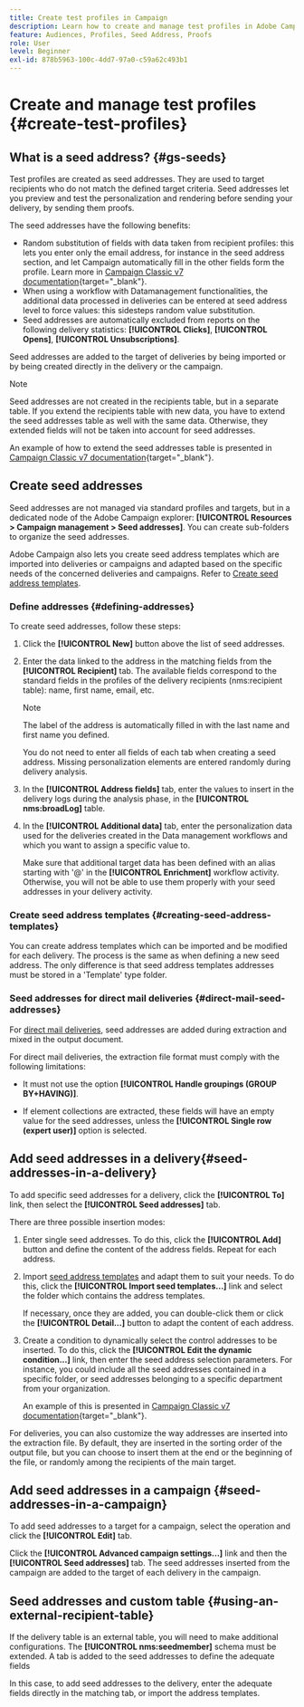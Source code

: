 ```yaml
---
title: Create test profiles in Campaign
description: Learn how to create and manage test profiles in Adobe Campaign
feature: Audiences, Profiles, Seed Address, Proofs
role: User
level: Beginner
exl-id: 878b5963-100c-4dd7-97a0-c59a62c493b1
---
```

# Create and manage test profiles {#create-test-profiles}

## What is a seed address? {#gs-seeds}

Test profiles are created as seed addresses. They are used to target recipients who do not match the defined target criteria. Seed addresses let you preview and test the personalization and rendering before sending your delivery, by sending them proofs.

The seed addresses have the following benefits:

* Random substitution of fields with data taken from recipient profiles: this lets you enter only the email address, for instance in the seed address section, and let Campaign automatically fill in the other fields form the profile. Learn more in [Campaign Classic v7 documentation](https://experienceleague.adobe.com/docs/campaign-classic/using/sending-messages/using-seed-addresses/use-case--selecting-seed-addresses-on-criteria.html){target="_blank"}.
* When using a workflow with Datamanagement functionalities, the additional data processed in deliveries can be entered at seed address level to force values: this sidesteps random value substitution.
* Seed addresses are automatically excluded from reports on the following delivery statistics: **[!UICONTROL Clicks]**, **[!UICONTROL Opens]**, **[!UICONTROL Unsubscriptions]**.

Seed addresses are added to the target of deliveries by being imported or by being created directly in the delivery or the campaign.

>[!NOTE]
>
>Seed addresses are not created in the recipients table, but in a separate table. If you extend the recipients table with new data, you have to extend the seed addresses table as well with the same data. Otherwise, they extended fields will not be taken into account for seed addresses.
>
>An example of how to extend the seed addresses table is presented in [Campaign Classic v7 documentation](https://experienceleague.adobe.com/docs/campaign-classic/using/sending-messages/using-seed-addresses/use-case--selecting-seed-addresses-on-criteria.html){target="_blank"}.



## Create seed addresses 

Seed addresses are not managed via standard profiles and targets, but in a dedicated node of the Adobe Campaign explorer: **[!UICONTROL Resources > Campaign management > Seed addresses]**. You can create sub-folders to organize the seed addresses.

Adobe Campaign also lets you create seed address templates which are imported into deliveries or campaigns and adapted based on the specific needs of the concerned deliveries and campaigns. Refer to [Create seed address templates](#creating-seed-address-templates).

### Define addresses {#defining-addresses}

To create seed addresses, follow these steps:

1. Click the **[!UICONTROL New]** button above the list of seed addresses.
1. Enter the data linked to the address in the matching fields from the **[!UICONTROL Recipient]** tab. The available fields correspond to the standard fields in the profiles of the delivery recipients (nms:recipient table): name, first name, email, etc.

   >[!NOTE]
   >
   >The label of the address is automatically filled in with the last name and first name you defined.
   >
   >You do not need to enter all fields of each tab when creating a seed address. Missing personalization elements are entered randomly during delivery analysis.

1. In the **[!UICONTROL Address fields]** tab, enter the values to insert in the delivery logs during the analysis phase, in the **[!UICONTROL nms:broadLog]** table.

1. In the **[!UICONTROL Additional data]** tab, enter the personalization data used for the deliveries created in the Data management workflows and which you want to assign a specific value to. 
    
    Make sure that additional target data has been defined with an alias starting with '@' in the **[!UICONTROL Enrichment]** workflow activity. Otherwise, you will not be able to use them properly with your seed addresses in your delivery activity.

### Create seed address templates {#creating-seed-address-templates}

You can create address templates which can be imported and be modified for each delivery. The process is the same as when defining a new seed address. The only difference is that seed address templates addresses must be stored in a 'Template' type folder.

### Seed addresses for direct mail deliveries {#direct-mail-seed-addresses}

For [direct mail deliveries](../send/direct-mail.md), seed addresses are added during extraction and mixed in the output document.

For direct mail deliveries, the extraction file format must comply with the following limitations:  
 
* It must not use the option **[!UICONTROL Handle groupings (GROUP BY+HAVING)]**.

* If element collections are extracted, these fields will have an empty value for the seed addresses, unless the **[!UICONTROL Single row (expert user)]** option is selected. 

## Add seed addresses in a delivery{#seed-addresses-in-a-delivery}

To add specific seed addresses for a delivery, click the **[!UICONTROL To]** link, then select the **[!UICONTROL Seed addresses]** tab.

There are three possible insertion modes:

1. Enter single seed addresses.  To do this, click the **[!UICONTROL Add]** button and define the content of the address fields. Repeat for each address.

1. Import [seed address templates](#creating-seed-address-template) and adapt them to suit your needs. To do this, click the **[!UICONTROL Import seed templates...]** link and select the folder which contains the address templates.

   If necessary, once they are added, you can double-click them or click the **[!UICONTROL Detail...]** button to adapt the content of each address.

1. Create a condition to dynamically select the control addresses to be inserted. To do this, click the **[!UICONTROL Edit the dynamic condition...]** link, then enter the seed address selection parameters. For instance, you could include all the seed addresses contained in a specific folder, or seed addresses belonging to a specific department from your organization.

   An example of this is presented in [Campaign Classic v7 documentation](https://experienceleague.adobe.com/docs/campaign-classic/using/sending-messages/using-seed-addresses/use-case--selecting-seed-addresses-on-criteria.html){target="_blank"}.

For deliveries, you can also customize the way addresses are inserted into the extraction file. By default, they are inserted in the sorting order of the output file, but you can choose to insert them at the end or the beginning of the file, or randomly among the recipients of the main target.

## Add seed addresses in a campaign {#seed-addresses-in-a-campaign}

To add seed addresses to a target for a campaign, select the operation and click the **[!UICONTROL Edit]** tab.

Click the **[!UICONTROL Advanced campaign settings...]** link and then the **[!UICONTROL Seed addresses]** tab. The seed addresses inserted from the campaign are added to the target of each delivery in the campaign.

## Seed addresses and custom table {#using-an-external-recipient-table}
 
If the delivery table is an external table, you will need to make additional configurations. The **[!UICONTROL nms:seedmember]** schema must be extended. A tab is added to the seed addresses to define the adequate fields

In this case, to add seed addresses to the delivery, enter the adequate fields directly in the matching tab, or import the address templates.

<!--The **nms:seedMember** schema extension is [this section](../../configuration/using/seed-addresses.md).-->
